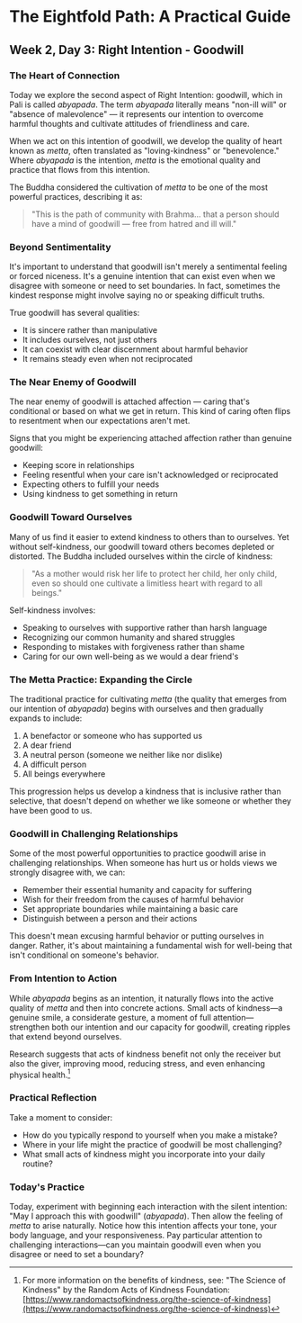 # The Eightfold Path: A Practical Guide
## Week 2, Day 3: Right Intention - Goodwill

### The Heart of Connection

Today we explore the second aspect of Right Intention: goodwill, which in Pali is called *abyapada*. The term *abyapada* literally means "non-ill will" or "absence of malevolence" — it represents our intention to overcome harmful thoughts and cultivate attitudes of friendliness and care.

When we act on this intention of goodwill, we develop the quality of heart known as *metta*, often translated as "loving-kindness" or "benevolence." Where *abyapada* is the intention, *metta* is the emotional quality and practice that flows from this intention.

The Buddha considered the cultivation of *metta* to be one of the most powerful practices, describing it as:

>"This is the path of community with Brahma... that a person should have a mind of goodwill — free from hatred and ill will."

### Beyond Sentimentality

It's important to understand that goodwill isn't merely a sentimental feeling or forced niceness. It's a genuine intention that can exist even when we disagree with someone or need to set boundaries. In fact, sometimes the kindest response might involve saying no or speaking difficult truths.

True goodwill has several qualities:
- It is sincere rather than manipulative
- It includes ourselves, not just others
- It can coexist with clear discernment about harmful behavior
- It remains steady even when not reciprocated

### The Near Enemy of Goodwill

The near enemy of goodwill is attached affection — caring that's conditional or based on what we get in return. This kind of caring often flips to resentment when our expectations aren't met.

Signs that you might be experiencing attached affection rather than genuine goodwill:
- Keeping score in relationships
- Feeling resentful when your care isn't acknowledged or reciprocated
- Expecting others to fulfill your needs
- Using kindness to get something in return

### Goodwill Toward Ourselves

Many of us find it easier to extend kindness to others than to ourselves. Yet without self-kindness, our goodwill toward others becomes depleted or distorted. The Buddha included ourselves within the circle of kindness:

>"As a mother would risk her life to protect her child, her only child, even so should one cultivate a limitless heart with regard to all beings."

Self-kindness involves:
- Speaking to ourselves with supportive rather than harsh language
- Recognizing our common humanity and shared struggles
- Responding to mistakes with forgiveness rather than shame
- Caring for our own well-being as we would a dear friend's

### The Metta Practice: Expanding the Circle

The traditional practice for cultivating *metta* (the quality that emerges from our intention of *abyapada*) begins with ourselves and then gradually expands to include:
1. A benefactor or someone who has supported us
2. A dear friend
3. A neutral person (someone we neither like nor dislike)
4. A difficult person
5. All beings everywhere

This progression helps us develop a kindness that is inclusive rather than selective, that doesn't depend on whether we like someone or whether they have been good to us.

### Goodwill in Challenging Relationships

Some of the most powerful opportunities to practice goodwill arise in challenging relationships. When someone has hurt us or holds views we strongly disagree with, we can:
- Remember their essential humanity and capacity for suffering
- Wish for their freedom from the causes of harmful behavior
- Set appropriate boundaries while maintaining a basic care
- Distinguish between a person and their actions

This doesn't mean excusing harmful behavior or putting ourselves in danger. Rather, it's about maintaining a fundamental wish for well-being that isn't conditional on someone's behavior.

### From Intention to Action

While *abyapada* begins as an intention, it naturally flows into the active quality of *metta* and then into concrete actions. Small acts of kindness—a genuine smile, a considerate gesture, a moment of full attention—strengthen both our intention and our capacity for goodwill, creating ripples that extend beyond ourselves.

Research suggests that acts of kindness benefit not only the receiver but also the giver, improving mood, reducing stress, and even enhancing physical health.[^1]

### Practical Reflection

Take a moment to consider:
- How do you typically respond to yourself when you make a mistake?
- Where in your life might the practice of goodwill be most challenging?
- What small acts of kindness might you incorporate into your daily routine?

### Today's Practice

Today, experiment with beginning each interaction with the silent intention: "May I approach this with goodwill" (*abyapada*). Then allow the feeling of *metta* to arise naturally. Notice how this intention affects your tone, your body language, and your responsiveness. Pay particular attention to challenging interactions—can you maintain goodwill even when you disagree or need to set a boundary?

[^1]: For more information on the benefits of kindness, see: "The Science of Kindness" by the Random Acts of Kindness Foundation: [https://www.randomactsofkindness.org/the-science-of-kindness](https://www.randomactsofkindness.org/the-science-of-kindness)